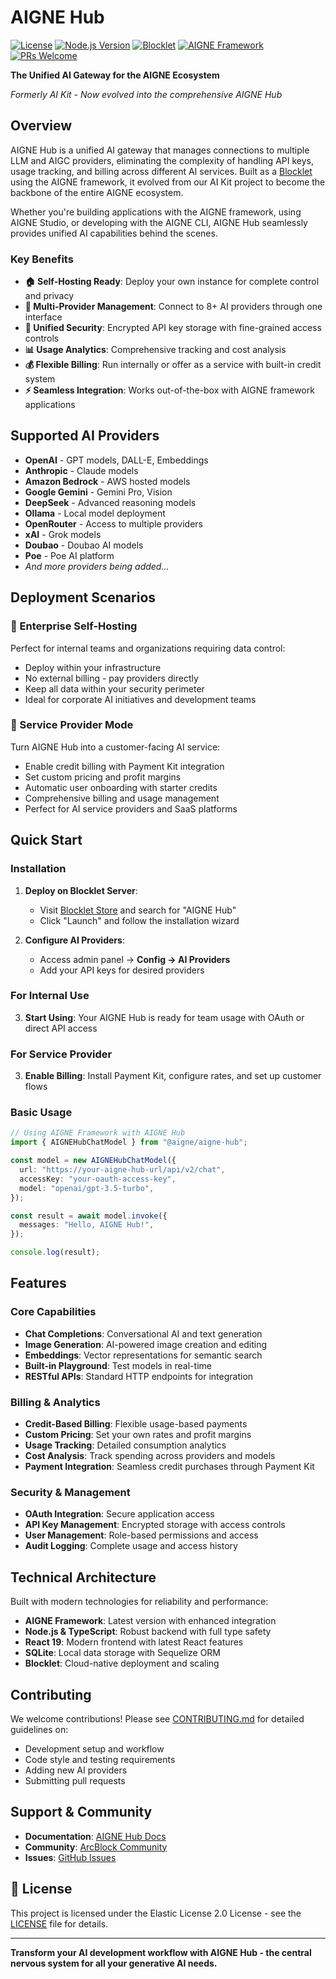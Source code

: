 # AIGNE Hub

[![License](https://img.shields.io/badge/license-Proprietary-blue.svg)](LICENSE)
[![Node.js Version](https://img.shields.io/badge/node-%3E%3D18-brightgreen.svg)](https://nodejs.org/)
[![Blocklet](https://img.shields.io/badge/blocklet-ready-orange.svg)](https://store.blocklet.dev)
[![AIGNE Framework](https://img.shields.io/badge/AIGNE-framework-purple.svg)](https://www.aigne.io/framework)
[![PRs Welcome](https://img.shields.io/badge/PRs-welcome-brightgreen.svg)](CONTRIBUTING.md)

**The Unified AI Gateway for the AIGNE Ecosystem**

_Formerly AI Kit - Now evolved into the comprehensive AIGNE Hub_

## Overview

AIGNE Hub is a unified AI gateway that manages connections to multiple LLM and AIGC providers, eliminating the complexity of handling API keys, usage tracking, and billing across different AI services. Built as a [Blocklet](https://blocklet.io) using the AIGNE framework, it evolved from our AI Kit project to become the backbone of the entire AIGNE ecosystem.

Whether you're building applications with the AIGNE framework, using AIGNE Studio, or developing with the AIGNE CLI, AIGNE Hub seamlessly provides unified AI capabilities behind the scenes.

### Key Benefits

- **🏠 Self-Hosting Ready**: Deploy your own instance for complete control and privacy
- **🔌 Multi-Provider Management**: Connect to 8+ AI providers through one interface
- **🔐 Unified Security**: Encrypted API key storage with fine-grained access controls
- **📊 Usage Analytics**: Comprehensive tracking and cost analysis
- **💰 Flexible Billing**: Run internally or offer as a service with built-in credit system
- **⚡ Seamless Integration**: Works out-of-the-box with AIGNE framework applications

## Supported AI Providers

- **OpenAI** - GPT models, DALL-E, Embeddings
- **Anthropic** - Claude models
- **Amazon Bedrock** - AWS hosted models
- **Google Gemini** - Gemini Pro, Vision
- **DeepSeek** - Advanced reasoning models
- **Ollama** - Local model deployment
- **OpenRouter** - Access to multiple providers
- **xAI** - Grok models
- **Doubao** - Doubao AI models
- **Poe** - Poe AI platform
- _And more providers being added..._

## Deployment Scenarios

### 🏢 Enterprise Self-Hosting

Perfect for internal teams and organizations requiring data control:

- Deploy within your infrastructure
- No external billing - pay providers directly
- Keep all data within your security perimeter
- Ideal for corporate AI initiatives and development teams

### 🚀 Service Provider Mode

Turn AIGNE Hub into a customer-facing AI service:

- Enable credit billing with Payment Kit integration
- Set custom pricing and profit margins
- Automatic user onboarding with starter credits
- Comprehensive billing and usage management
- Perfect for AI service providers and SaaS platforms

## Quick Start

### Installation

1. **Deploy on Blocklet Server**:

   - Visit [Blocklet Store](https://store.blocklet.dev) and search for "AIGNE Hub"
   - Click "Launch" and follow the installation wizard

2. **Configure AI Providers**:
   - Access admin panel → **Config → AI Providers**
   - Add your API keys for desired providers

### For Internal Use

3. **Start Using**: Your AIGNE Hub is ready for team usage with OAuth or direct API access

### For Service Provider

3. **Enable Billing**: Install Payment Kit, configure rates, and set up customer flows

### Basic Usage

```typescript
// Using AIGNE Framework with AIGNE Hub
import { AIGNEHubChatModel } from "@aigne/aigne-hub";

const model = new AIGNEHubChatModel({
  url: "https://your-aigne-hub-url/api/v2/chat",
  accessKey: "your-oauth-access-key",
  model: "openai/gpt-3.5-turbo",
});

const result = await model.invoke({
  messages: "Hello, AIGNE Hub!",
});

console.log(result);
```

## Features

### Core Capabilities

- **Chat Completions**: Conversational AI and text generation
- **Image Generation**: AI-powered image creation and editing
- **Embeddings**: Vector representations for semantic search
- **Built-in Playground**: Test models in real-time
- **RESTful APIs**: Standard HTTP endpoints for integration

### Billing & Analytics

- **Credit-Based Billing**: Flexible usage-based payments
- **Custom Pricing**: Set your own rates and profit margins
- **Usage Tracking**: Detailed consumption analytics
- **Cost Analysis**: Track spending across providers and models
- **Payment Integration**: Seamless credit purchases through Payment Kit

### Security & Management

- **OAuth Integration**: Secure application access
- **API Key Management**: Encrypted storage with access controls
- **User Management**: Role-based permissions and access
- **Audit Logging**: Complete usage and access history

## Technical Architecture

Built with modern technologies for reliability and performance:

- **AIGNE Framework**: Latest version with enhanced integration
- **Node.js & TypeScript**: Robust backend with full type safety
- **React 19**: Modern frontend with latest React features
- **SQLite**: Local data storage with Sequelize ORM
- **Blocklet**: Cloud-native deployment and scaling

## Contributing

We welcome contributions! Please see [CONTRIBUTING.md](CONTRIBUTING.md) for detailed guidelines on:

- Development setup and workflow
- Code style and testing requirements
- Adding new AI providers
- Submitting pull requests

## Support & Community

- **Documentation**: [AIGNE Hub Docs](https://www.arcblock.io/docs)
- **Community**: [ArcBlock Community](https://community.arcblock.io/discussions/boards/aigne)
- **Issues**: [GitHub Issues](https://github.com/AIGNE-io/aigne-hub/issues)

## 📄 License

This project is licensed under the Elastic License 2.0 License - see the [LICENSE](LICENSE) file for details.

---

**Transform your AI development workflow with AIGNE Hub - the central nervous system for all your generative AI needs.**
